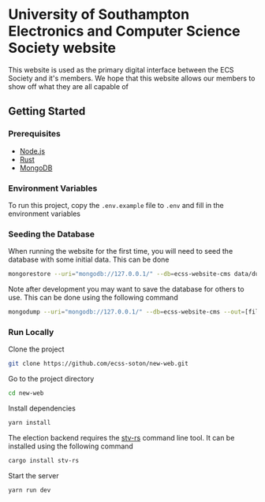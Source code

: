 # University of Southampton Electronics and Computer Science Society website

This website is used as the primary digital interface between the ECS Society and it's members. We hope that this
website allows our members to show off what they are all capable of

## Getting Started

### Prerequisites

- [Node.js](https://nodejs.org/en/download/)
- [Rust](https://www.rust-lang.org/tools/install)
- [MongoDB](https://www.mongodb.com/try/download/community)

### Environment Variables

To run this project, copy the `.env.example` file to `.env` and fill in the environment variables

### Seeding the Database

When running the website for the first time, you will need to seed the database with some initial data. This can be done

```bash
mongorestore --uri="mongodb://127.0.0.1/" --db=ecss-website-cms data/dump/ecss-website-cms
```

Note after development you may want to save the database for others to use. This can be done using the following command

```bash
mongodump --uri="mongodb://127.0.0.1/" --db=ecss-website-cms --out=[file path to ./data]
```

### Run Locally

Clone the project

```bash
git clone https://github.com/ecss-soton/new-web.git
```

Go to the project directory

```bash
cd new-web
```

Install dependencies

```bash
yarn install
```

The election backend requires the [stv-rs](https://crates.io/crates/stv-rs) command line tool. It can be installed using
the following command

```bash
cargo install stv-rs
```

Start the server

```bash
yarn run dev
```

